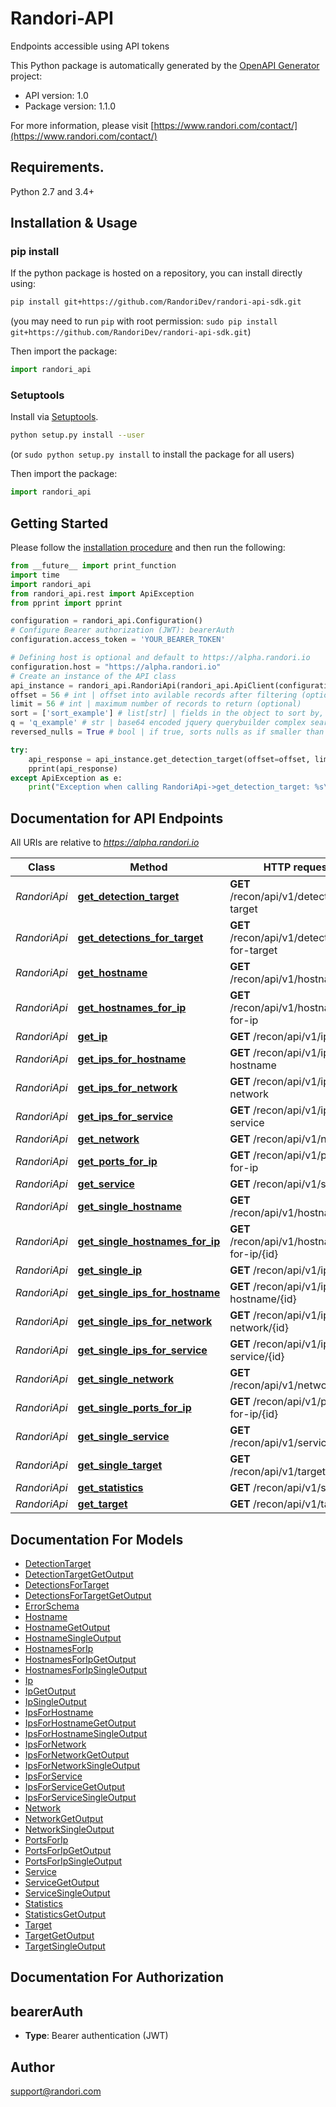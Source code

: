 # Randori-API
Endpoints accessible using API tokens

This Python package is automatically generated by the [OpenAPI Generator](https://openapi-generator.tech) project:

- API version: 1.0
- Package version: 1.1.0

For more information, please visit [https://www.randori.com/contact/](https://www.randori.com/contact/)

## Requirements.

Python 2.7 and 3.4+

## Installation & Usage
### pip install

If the python package is hosted on a repository, you can install directly using:

```sh
pip install git+https://github.com/RandoriDev/randori-api-sdk.git
```
(you may need to run `pip` with root permission: `sudo pip install git+https://github.com/RandoriDev/randori-api-sdk.git`)

Then import the package:
```python
import randori_api 
```

### Setuptools

Install via [Setuptools](http://pypi.python.org/pypi/setuptools).

```sh
python setup.py install --user
```
(or `sudo python setup.py install` to install the package for all users)

Then import the package:
```python
import randori_api
```

## Getting Started

Please follow the [installation procedure](#installation--usage) and then run the following:

```python
from __future__ import print_function
import time
import randori_api
from randori_api.rest import ApiException
from pprint import pprint

configuration = randori_api.Configuration()
# Configure Bearer authorization (JWT): bearerAuth
configuration.access_token = 'YOUR_BEARER_TOKEN'

# Defining host is optional and default to https://alpha.randori.io
configuration.host = "https://alpha.randori.io"
# Create an instance of the API class
api_instance = randori_api.RandoriApi(randori_api.ApiClient(configuration))
offset = 56 # int | offset into avilable records after filtering (optional)
limit = 56 # int | maximum number of records to return (optional)
sort = ['sort_example'] # list[str] | fields in the object to sort by, in order of precedence, minus indicates descending (optional)
q = 'q_example' # str | base64 encoded jquery querybuilder complex search field (optional)
reversed_nulls = True # bool | if true, sorts nulls as if smaller than any nonnull value for all sort parameters. otherwise (default) treats as if larger (optional)

try:
    api_response = api_instance.get_detection_target(offset=offset, limit=limit, sort=sort, q=q, reversed_nulls=reversed_nulls)
    pprint(api_response)
except ApiException as e:
    print("Exception when calling RandoriApi->get_detection_target: %s\n" % e)

```

## Documentation for API Endpoints

All URIs are relative to *https://alpha.randori.io*

Class | Method | HTTP request | Description
------------ | ------------- | ------------- | -------------
*RandoriApi* | [**get_detection_target**](docs/RandoriApi.md#get_detection_target) | **GET** /recon/api/v1/detection-target | 
*RandoriApi* | [**get_detections_for_target**](docs/RandoriApi.md#get_detections_for_target) | **GET** /recon/api/v1/detections-for-target | 
*RandoriApi* | [**get_hostname**](docs/RandoriApi.md#get_hostname) | **GET** /recon/api/v1/hostname | 
*RandoriApi* | [**get_hostnames_for_ip**](docs/RandoriApi.md#get_hostnames_for_ip) | **GET** /recon/api/v1/hostnames-for-ip | 
*RandoriApi* | [**get_ip**](docs/RandoriApi.md#get_ip) | **GET** /recon/api/v1/ip | 
*RandoriApi* | [**get_ips_for_hostname**](docs/RandoriApi.md#get_ips_for_hostname) | **GET** /recon/api/v1/ips-for-hostname | 
*RandoriApi* | [**get_ips_for_network**](docs/RandoriApi.md#get_ips_for_network) | **GET** /recon/api/v1/ips-for-network | 
*RandoriApi* | [**get_ips_for_service**](docs/RandoriApi.md#get_ips_for_service) | **GET** /recon/api/v1/ips-for-service | 
*RandoriApi* | [**get_network**](docs/RandoriApi.md#get_network) | **GET** /recon/api/v1/network | 
*RandoriApi* | [**get_ports_for_ip**](docs/RandoriApi.md#get_ports_for_ip) | **GET** /recon/api/v1/ports-for-ip | 
*RandoriApi* | [**get_service**](docs/RandoriApi.md#get_service) | **GET** /recon/api/v1/service | 
*RandoriApi* | [**get_single_hostname**](docs/RandoriApi.md#get_single_hostname) | **GET** /recon/api/v1/hostname/{id} | 
*RandoriApi* | [**get_single_hostnames_for_ip**](docs/RandoriApi.md#get_single_hostnames_for_ip) | **GET** /recon/api/v1/hostnames-for-ip/{id} | 
*RandoriApi* | [**get_single_ip**](docs/RandoriApi.md#get_single_ip) | **GET** /recon/api/v1/ip/{id} | 
*RandoriApi* | [**get_single_ips_for_hostname**](docs/RandoriApi.md#get_single_ips_for_hostname) | **GET** /recon/api/v1/ips-for-hostname/{id} | 
*RandoriApi* | [**get_single_ips_for_network**](docs/RandoriApi.md#get_single_ips_for_network) | **GET** /recon/api/v1/ips-for-network/{id} | 
*RandoriApi* | [**get_single_ips_for_service**](docs/RandoriApi.md#get_single_ips_for_service) | **GET** /recon/api/v1/ips-for-service/{id} | 
*RandoriApi* | [**get_single_network**](docs/RandoriApi.md#get_single_network) | **GET** /recon/api/v1/network/{id} | 
*RandoriApi* | [**get_single_ports_for_ip**](docs/RandoriApi.md#get_single_ports_for_ip) | **GET** /recon/api/v1/ports-for-ip/{id} | 
*RandoriApi* | [**get_single_service**](docs/RandoriApi.md#get_single_service) | **GET** /recon/api/v1/service/{id} | 
*RandoriApi* | [**get_single_target**](docs/RandoriApi.md#get_single_target) | **GET** /recon/api/v1/target/{id} | 
*RandoriApi* | [**get_statistics**](docs/RandoriApi.md#get_statistics) | **GET** /recon/api/v1/statistics | 
*RandoriApi* | [**get_target**](docs/RandoriApi.md#get_target) | **GET** /recon/api/v1/target | 


## Documentation For Models

 - [DetectionTarget](docs/DetectionTarget.md)
 - [DetectionTargetGetOutput](docs/DetectionTargetGetOutput.md)
 - [DetectionsForTarget](docs/DetectionsForTarget.md)
 - [DetectionsForTargetGetOutput](docs/DetectionsForTargetGetOutput.md)
 - [ErrorSchema](docs/ErrorSchema.md)
 - [Hostname](docs/Hostname.md)
 - [HostnameGetOutput](docs/HostnameGetOutput.md)
 - [HostnameSingleOutput](docs/HostnameSingleOutput.md)
 - [HostnamesForIp](docs/HostnamesForIp.md)
 - [HostnamesForIpGetOutput](docs/HostnamesForIpGetOutput.md)
 - [HostnamesForIpSingleOutput](docs/HostnamesForIpSingleOutput.md)
 - [Ip](docs/Ip.md)
 - [IpGetOutput](docs/IpGetOutput.md)
 - [IpSingleOutput](docs/IpSingleOutput.md)
 - [IpsForHostname](docs/IpsForHostname.md)
 - [IpsForHostnameGetOutput](docs/IpsForHostnameGetOutput.md)
 - [IpsForHostnameSingleOutput](docs/IpsForHostnameSingleOutput.md)
 - [IpsForNetwork](docs/IpsForNetwork.md)
 - [IpsForNetworkGetOutput](docs/IpsForNetworkGetOutput.md)
 - [IpsForNetworkSingleOutput](docs/IpsForNetworkSingleOutput.md)
 - [IpsForService](docs/IpsForService.md)
 - [IpsForServiceGetOutput](docs/IpsForServiceGetOutput.md)
 - [IpsForServiceSingleOutput](docs/IpsForServiceSingleOutput.md)
 - [Network](docs/Network.md)
 - [NetworkGetOutput](docs/NetworkGetOutput.md)
 - [NetworkSingleOutput](docs/NetworkSingleOutput.md)
 - [PortsForIp](docs/PortsForIp.md)
 - [PortsForIpGetOutput](docs/PortsForIpGetOutput.md)
 - [PortsForIpSingleOutput](docs/PortsForIpSingleOutput.md)
 - [Service](docs/Service.md)
 - [ServiceGetOutput](docs/ServiceGetOutput.md)
 - [ServiceSingleOutput](docs/ServiceSingleOutput.md)
 - [Statistics](docs/Statistics.md)
 - [StatisticsGetOutput](docs/StatisticsGetOutput.md)
 - [Target](docs/Target.md)
 - [TargetGetOutput](docs/TargetGetOutput.md)
 - [TargetSingleOutput](docs/TargetSingleOutput.md)


## Documentation For Authorization


## bearerAuth

- **Type**: Bearer authentication (JWT)


## Author

support@randori.com


